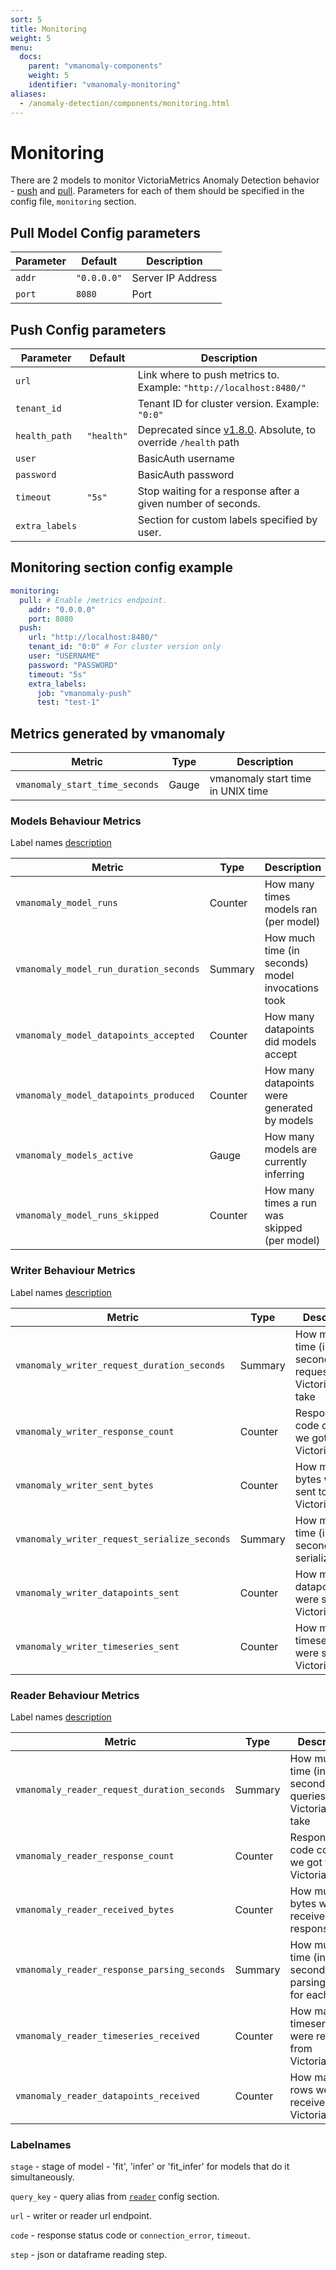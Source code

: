 ```yaml
---
sort: 5
title: Monitoring
weight: 5
menu:
  docs:
    parent: "vmanomaly-components"
    weight: 5
    identifier: "vmanomaly-monitoring"
aliases:
  - /anomaly-detection/components/monitoring.html
---
```


# Monitoring

There are 2 models to monitor VictoriaMetrics Anomaly Detection behavior - [push](https://docs.victoriametrics.com/keyConcepts.html#push-model) and [pull](https://docs.victoriametrics.com/keyConcepts.html#pull-model). Parameters for each of them should be specified in the config file, `monitoring` section.

## Pull Model Config parameters

<table>
    <thead>
        <tr>
            <th>Parameter</th>
            <th>Default</th>
            <th>Description</th>  
        </tr>
    </thead>
    <tbody>
        <tr>
            <td><code>addr</code></td>
            <td><code>"0.0.0.0"</code></td>
            <td>Server IP Address</td>
        </tr>
        <tr>
            <td><code>port</code></td>
            <td><code>8080</code></td>
            <td>Port</td>
        </tr>
    </tbody>
</table>

## Push Config parameters

<table>
    <thead>
        <tr>
            <th>Parameter</th>
            <th>Default</th>
            <th>Description</th>  
        </tr>
    </thead>
    <tbody>
        <tr>
            <td><code>url</code></td>
            <td></td>
            <td>Link where to push metrics to. Example: <code>"http://localhost:8480/"</code></td>
        </tr>
        <tr>
            <td><code>tenant_id</code></td>
            <td></td>
            <td>Tenant ID for cluster version. Example: <code>"0:0"</code></td>
        </tr>
        <tr>
            <td><code>health_path</code></td>
            <td><code>"health"</code></td>
            <td>Deprecated since <a href="https://docs.victoriametrics.com/anomaly-detection/CHANGELOG.html#v180">v1.8.0</a>. Absolute, to override <code>/health</code> path</td>
        </tr>
        <tr>
            <td><code>user</code></td>
            <td></td>
            <td>BasicAuth username</td>
        </tr>
        <tr>
            <td><code>password</code></td>
            <td></td>
            <td>BasicAuth password</td>
        </tr>
        <tr>
            <td><code>timeout</code></td>
            <td><code>"5s"</code></td>
            <td>Stop waiting for a response after a given number of seconds.</td>
        </tr>
        <tr>
            <td><code>extra_labels</code></td>
            <td></td>
            <td>Section for custom labels specified by user.</td>
        </tr>
    </tbody>
</table>

## Monitoring section config example

``` yaml
monitoring:
  pull: # Enable /metrics endpoint.
    addr: "0.0.0.0"
    port: 8080
  push:
    url: "http://localhost:8480/"
    tenant_id: "0:0" # For cluster version only
    user: "USERNAME"
    password: "PASSWORD"
    timeout: "5s"
    extra_labels:
      job: "vmanomaly-push"
      test: "test-1"
```

## Metrics generated by vmanomaly

<table>
    <thead>
        <tr>
            <th>Metric</th>
            <th>Type</th>
            <th>Description</th>  
        </tr>
    </thead>
    <tbody>
        <tr>
            <td><code>vmanomaly_start_time_seconds</code></td>
            <td>Gauge</td>
            <td>vmanomaly start time in UNIX time</td>
        </tr>
    </tbody>
</table>

### Models Behaviour Metrics
Label names [description](#labelnames)

<table>
    <thead>
        <tr>
            <th>Metric</th>
            <th>Type</th>
            <th>Description</th>
            <th>Labelnames</th>
        </tr>
    </thead>
    <tbody>
        <tr>
            <td><code>vmanomaly_model_runs</code></td>
            <td>Counter</td>
            <td>How many times models ran (per model)</td>
            <td><code>stage, query_key</code></td>
        </tr>
        <tr>
            <td><code>vmanomaly_model_run_duration_seconds</code></td>
            <td>Summary</td>
            <td>How much time (in seconds) model invocations took</td>
            <td><code>stage, query_key</code></td>
        </tr>
        <tr>
            <td><code>vmanomaly_model_datapoints_accepted</code></td>
            <td>Counter</td>
            <td>How many datapoints did models accept</td>
            <td><code>stage, query_key</code></td>
        </tr>
        <tr>
            <td><code>vmanomaly_model_datapoints_produced</code></td>
            <td>Counter</td>
            <td>How many datapoints were generated by models</td>
            <td><code>stage, query_key</code></td>
        </tr>
        <tr>
            <td><code>vmanomaly_models_active</code></td>
            <td>Gauge</td>
            <td>How many models are currently inferring</td>
            <td><code>query_key</code></td>
        </tr>
        <tr>
            <td><code>vmanomaly_model_runs_skipped</code></td>
            <td>Counter</td>
            <td>How many times a run was skipped (per model)</td>
            <td><code>stage, query_key</code></td>
        </tr>
    </tbody>
</table>

### Writer Behaviour Metrics
Label names [description](#labelnames)

<table>
    <thead>
        <tr>
            <th>Metric</th>
            <th>Type</th>
            <th>Description</th>
            <th>Labelnames</th>
        </tr>
    </thead>
    <tbody>
        <tr>
            <td><code>vmanomaly_writer_request_duration_seconds</code></td>
            <td>Summary</td>
            <td>How much time (in seconds) did requests to VictoriaMetrics take</td>
            <td><code>url, query_key</code></td>
        </tr>
        <tr>
            <td><code>vmanomaly_writer_response_count</code></td>
            <td>Counter</td>
            <td>Response code counts we got from VictoriaMetrics</td>
            <td><code>url, query_key, code</code></td>
        </tr>
        <tr>
            <td><code>vmanomaly_writer_sent_bytes</code></td>
            <td>Counter</td>
            <td>How much bytes were sent to VictoriaMetrics</td>
            <td><code>url, query_key</code></td>
        </tr>
        <tr>
            <td><code>vmanomaly_writer_request_serialize_seconds</code></td>
            <td>Summary</td>
            <td>How much time (in seconds) did serializing take</td>
            <td><code>query_key</code></td>
        </tr>
        <tr>
            <td><code>vmanomaly_writer_datapoints_sent</code></td>
            <td>Counter</td>
            <td>How many datapoints were sent to VictoriaMetrics</td>
            <td><code>query_key</code></td>
        </tr>
        <tr>
            <td><code>vmanomaly_writer_timeseries_sent</code></td>
            <td>Counter</td>
            <td>How many timeseries were sent to VictoriaMetrics</td>
            <td><code>query_key</code></td>
        </tr>
    </tbody>
</table>

### Reader Behaviour Metrics
Label names [description](#labelnames)

<table>
    <thead>
        <tr>
            <th>Metric</th>
            <th>Type</th>
            <th>Description</th>
            <th>Labelnames</th>
        </tr>
    </thead>
    <tbody>
        <tr>
            <td><code>vmanomaly_reader_request_duration_seconds</code></td>
            <td>Summary</td>
            <td>How much time (in seconds) did queries to VictoriaMetrics take</td>
            <td><code>url, query_key</code></td>
        </tr>
        <tr>
            <td><code>vmanomaly_reader_response_count</code></td>
            <td>Counter</td>
            <td>Response code counts we got from VictoriaMetrics</td>
            <td><code>url, query_key, code</code></td>
        </tr>
        <tr>
            <td><code>vmanomaly_reader_received_bytes</code></td>
            <td>Counter</td>
            <td>How much bytes were received in responses</td>
            <td><code>query_key</code></td>
        </tr>
        <tr>
            <td><code>vmanomaly_reader_response_parsing_seconds</code></td>
            <td>Summary</td>
            <td>How much time (in seconds) did parsing take for each step</td>
            <td><code>step</code></td>
        </tr>
        <tr>
            <td><code>vmanomaly_reader_timeseries_received</code></td>
            <td>Counter</td>
            <td>How many timeseries were received from VictoriaMetrics</td>
            <td><code>query_key</code></td>
        </tr>
        <tr>
            <td><code>vmanomaly_reader_datapoints_received</code></td>
            <td>Counter</td>
            <td>How many rows were received from VictoriaMetrics</td>
            <td><code>query_key</code></td>
        </tr>
    </tbody>
</table>

### Labelnames
<code>stage</code> - stage of model - 'fit', 'infer' or 'fit_infer' for models that do it simultaneously.

<code>query_key</code> - query alias from [`reader`](/anomaly-detection/components/reader.html) config section.

<code>url</code> - writer or reader url endpoint.

<code>code</code> - response status code or `connection_error`, `timeout`.

<code>step</code> - json or dataframe reading step.